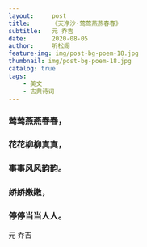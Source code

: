```yaml
---
layout:     post
title:      《天净沙·莺莺燕燕春春》
subtitle:   元 乔吉
date:       2020-08-05
author:     听松阁
feature-img: img/post-bg-poem-18.jpg
thumbnail: img/post-bg-poem-18.jpg
catalog: true
tags:
    - 美文
    - 古典诗词
---
```


### 莺莺燕燕春春，
### 花花柳柳真真，
### 事事风风韵韵。
### 娇娇嫩嫩，
### 停停当当人人。

元 乔吉
